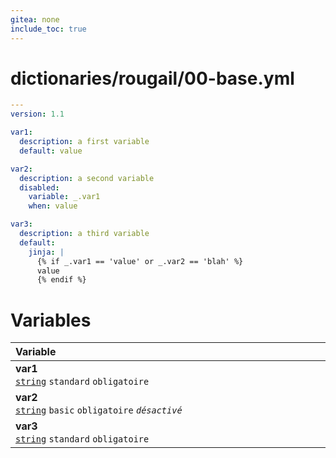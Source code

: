 ```yaml
---
gitea: none
include_toc: true
---
```

# dictionaries/rougail/00-base.yml

```yaml
---
version: 1.1

var1:
  description: a first variable
  default: value

var2:
  description: a second variable
  disabled:
    variable: _.var1
    when: value

var3:
  description: a third variable
  default:
    jinja: |
      {% if _.var1 == 'value' or _.var2 == 'blah' %}
      value
      {% endif %}
```
# Variables

| Variable&nbsp;&nbsp;&nbsp;&nbsp;&nbsp;&nbsp;&nbsp;&nbsp;&nbsp;&nbsp;&nbsp;&nbsp;&nbsp;&nbsp;&nbsp;&nbsp;&nbsp;&nbsp;&nbsp;&nbsp;&nbsp;&nbsp;&nbsp;&nbsp;&nbsp;&nbsp;&nbsp;&nbsp;&nbsp;&nbsp;&nbsp;&nbsp;&nbsp;&nbsp;&nbsp;&nbsp;&nbsp;&nbsp;&nbsp;&nbsp;&nbsp;&nbsp;&nbsp;&nbsp;&nbsp;&nbsp;&nbsp;&nbsp;&nbsp;&nbsp;&nbsp;&nbsp;&nbsp;&nbsp;&nbsp;&nbsp;&nbsp;&nbsp;&nbsp;&nbsp;&nbsp;&nbsp;&nbsp;&nbsp;&nbsp;&nbsp;&nbsp;&nbsp;&nbsp;&nbsp;&nbsp;&nbsp;&nbsp;&nbsp;&nbsp;&nbsp;&nbsp;&nbsp;&nbsp;&nbsp;&nbsp;&nbsp;&nbsp;&nbsp;&nbsp;&nbsp;&nbsp;&nbsp;&nbsp;&nbsp;&nbsp;&nbsp;&nbsp;&nbsp;&nbsp;&nbsp;&nbsp;&nbsp;&nbsp;&nbsp;   | Description&nbsp;&nbsp;&nbsp;&nbsp;&nbsp;&nbsp;&nbsp;&nbsp;&nbsp;&nbsp;&nbsp;&nbsp;&nbsp;&nbsp;&nbsp;&nbsp;&nbsp;&nbsp;&nbsp;&nbsp;&nbsp;&nbsp;&nbsp;&nbsp;&nbsp;&nbsp;&nbsp;&nbsp;&nbsp;&nbsp;&nbsp;&nbsp;&nbsp;&nbsp;&nbsp;&nbsp;&nbsp;&nbsp;&nbsp;&nbsp;&nbsp;&nbsp;&nbsp;&nbsp;&nbsp;&nbsp;&nbsp;&nbsp;&nbsp;&nbsp;&nbsp;&nbsp;&nbsp;&nbsp;&nbsp;&nbsp;&nbsp;&nbsp;&nbsp;&nbsp;&nbsp;&nbsp;&nbsp;&nbsp;&nbsp;&nbsp;&nbsp;&nbsp;&nbsp;&nbsp;&nbsp;&nbsp;&nbsp;&nbsp;&nbsp;&nbsp;&nbsp;&nbsp;&nbsp;&nbsp;&nbsp;&nbsp;&nbsp;&nbsp;&nbsp;&nbsp;&nbsp;&nbsp;&nbsp;&nbsp;&nbsp;&nbsp;&nbsp;&nbsp;&nbsp;&nbsp;&nbsp;   |
|------------------------------------------------------------------------------------------------------------------------------------------------------------------------------------------------------------------------------------------------------------------------------------------------------------------------------------------------------------------------------------------------------------------------------------------------------------------------------------------------------------------------------------------------------------------------------------------------------------------------------------|---------------------------------------------------------------------------------------------------------------------------------------------------------------------------------------------------------------------------------------------------------------------------------------------------------------------------------------------------------------------------------------------------------------------------------------------------------------------------------------------------------------------------------------------------------------------------------------------------------------------|
| **var1**<br/>[`string`](https://rougail.readthedocs.io/en/latest/variable.html#variables-types) `standard` `obligatoire`                                                                                                                                                                                                                                                                                                                                                                                                                                                                                                           | A first variable.<br/>**Défaut**: value                                                                                                                                                                                                                                                                                                                                                                                                                                                                                                                                                                             |
| **var2**<br/>[`string`](https://rougail.readthedocs.io/en/latest/variable.html#variables-types) `basic` `obligatoire` _`désactivé`_                                                                                                                                                                                                                                                                                                                                                                                                                                                                                                | A second variable.<br/>**Désactivé**: when the variable "var1" has the value "value".                                                                                                                                                                                                                                                                                                                                                                                                                                                                                                                               |
| **var3**<br/>[`string`](https://rougail.readthedocs.io/en/latest/variable.html#variables-types) `standard` `obligatoire`                                                                                                                                                                                                                                                                                                                                                                                                                                                                                                           | A third variable.<br/>**Défaut**: depends on a calculation.                                                                                                                                                                                                                                                                                                                                                                                                                                                                                                                                                         |


